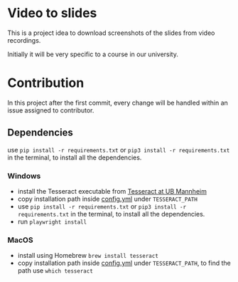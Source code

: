 # Video to slides

This is a project idea to download screenshots of the slides from video recordings.

Initially it will be very specific to a course in our university.

# Contribution

In this project after the first commit, every change will be handled within an issue assigned to contributor.

## Dependencies

use  ``` pip install -r requirements.txt ``` or  ``` pip3 install -r requirements.txt ``` in the terminal, to install all the dependencies.

### Windows
-   install the Tesseract executable from [Tesseract at UB Mannheim](https://github.com/UB-Mannheim/tesseract/wiki)
-   copy installation path inside [config.yml](./config/config.yml) under `TESSERACT_PATH`
-   use `pip install -r requirements.txt` or `pip3 install -r requirements.txt` in the terminal, to install all the dependencies.
-   run `playwright install`

### MacOS
- install using Homebrew ```brew install tesseract```
- copy installation path inside [config.yml](./config/config.yml) under `TESSERACT_PATH`, to find the path use ```which tesseract```

